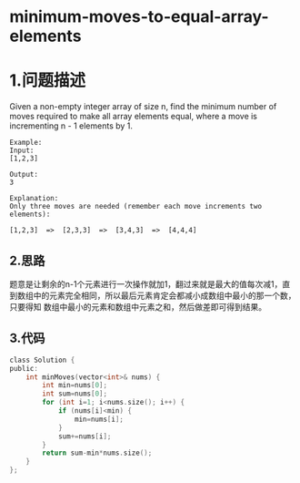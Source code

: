 minimum-moves-to-equal-array-elements
===

1.问题描述
===

Given a non-empty integer array of size n, find the minimum number of moves required to make all array elements equal, where a move is incrementing n - 1 elements by 1.

```
Example: 
Input:
[1,2,3]

Output:
3

Explanation:
Only three moves are needed (remember each move increments two elements):

[1,2,3]  =>  [2,3,3]  =>  [3,4,3]  =>  [4,4,4]
```

2.思路
---

题意是让剩余的n-1个元素进行一次操作就加1，翻过来就是最大的值每次减1，直到数组中的元素完全相同，所以最后元素肯定会都减小成数组中最小的那一个数，只要得知
数组中最小的元素和数组中元素之和，然后做差即可得到结果。

3.代码
---

```c
class Solution {
public:
    int minMoves(vector<int>& nums) {
        int min=nums[0];
        int sum=nums[0];
        for (int i=1; i<nums.size(); i++) {
            if (nums[i]<min) {
                min=nums[i];
            }
            sum+=nums[i];
        }
        return sum-min*nums.size();
    }
};
```
